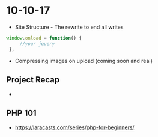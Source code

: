 # 10-10-17

- Site Structure - The rewrite to end all writes 
 ```js
 window.onload = function() {
      //your jquery
  };
```

- Compressing images on upload (coming soon and real) 


## Project Recap
- 


## PHP 101 
- https://laracasts.com/series/php-for-beginners/
